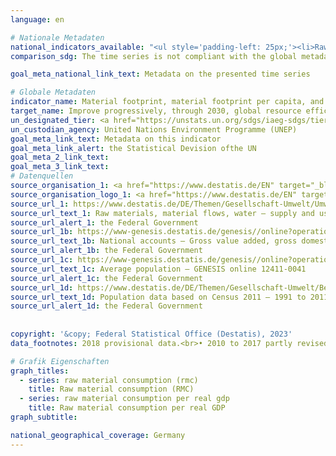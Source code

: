 ```yaml
---
language: en    

# Nationale Metadaten    
national_indicators_available: "<ul style='padding-left: 25px;'><li>Raw material consumption (RMC)</li> <li> Raw material consumption per real GDP</li></ul>"    
comparison_sdg: The time series is not compliant with the global metadata, but provides additional information.    

goal_meta_national_link_text: Metadata on the presented time series    

# Globale Metadaten    
indicator_name: Material footprint, material footprint per capita, and material footprint per GDP    
target_name: Improve progressively, through 2030, global resource efficiency in consumption and production and endeavour to decouple economic growth from environmental degradation, in accordance with the 10-Year Framework of Programmes on Sustainable Consumption and Production, with developed countries taking the lead    
un_designated_tier: <a href="https://unstats.un.org/sdgs/iaeg-sdgs/tier-classification/" title="Click here for more information on the UN tier classification."  target="_blank" onclick="return confirm_alert(this);">Tier II</a>    
un_custodian_agency: United Nations Environment Programme (UNEP)    
goal_meta_link_text: Metadata on this indicator    
goal_meta_link_alert: the Statistical Devision ofthe UN    
goal_meta_2_link_text:     
goal_meta_3_link_text:         
# Datenquellen
source_organisation_1: <a href="https://www.destatis.de/EN" target="_blank"> Federal Statistical Office (Destatis) </a>
source_organisation_logo_1: <a href="https://www.destatis.de/EN" target="_blank"><img src="https://g205sdgs.github.io/sdg-indicators/public/OrgImgEn/destatis.png" alt="Logo destatis" style="height:60px; width:148px"/></a>
source_url_1: https://www.destatis.de/DE/Themen/Gesellschaft-Umwelt/Umwelt/UGR/rohstoffe-materialfluesse-wasser/_inhalt.html
source_url_text_1: Raw materials, material flows, water – supply and use in raw material equivalents (RMC) (only available in German)
source_url_alert_1: the Federal Government
source_url_1b: https://www-genesis.destatis.de/genesis//online?operation=table&code=81000-0001&bypass=true&language=en
source_url_text_1b: National accounts – Gross value added, gross domestic product (nominal/price-adjusted) – GENESIS online 81000-0001
source_url_alert_1b: the Federal Government
source_url_1c: https://www-genesis.destatis.de/genesis//online?operation=table&code=12411-0041&bypass=true&levelindex=1&levelid=1639396599054#abreadcrumb
source_url_text_1c: Average population – GENESIS online 12411-0041
source_url_alert_1c: the Federal Government
source_url_1d: https://www.destatis.de/DE/Themen/Gesellschaft-Umwelt/Bevoelkerung/Bevoelkerungsstand/_inhalt.html#sprg233540
source_url_text_1d: Population data based on Census 2011 – 1991 to 2011 (only available in German)
source_url_alert_1d: the Federal Government
    
    
copyright: '&copy; Federal Statistical Office (Destatis), 2023'    
data_footnotes: 2018 provisional data.<br>• 2010 to 2017 partly revised data.    

# Grafik Eigenschaften    
graph_titles:
  - series: raw material consumption (rmc)
    title: Raw material consumption (RMC)
  - series: raw material consumption per real gdp
    title: Raw material consumption per real GDP
graph_subtitle:     

national_geographical_coverage: Germany    
---
```


<span></span>